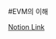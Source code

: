 #EVM의 이해

[Notion Link](https://blockchainvalley.notion.site/EVM-0fc02c801b414d78a22072d3fbfe580a?pvs=4)

